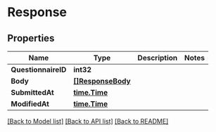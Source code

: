 # Response

## Properties

Name | Type | Description | Notes
------------ | ------------- | ------------- | -------------
**QuestionnaireID** | **int32** |  | 
**Body** | [**[]ResponseBody**](ResponseBody.md) |  | 
**SubmittedAt** | [**time.Time**](time.Time.md) |  | 
**ModifiedAt** | [**time.Time**](time.Time.md) |  | 

[[Back to Model list]](../README.md#documentation-for-models) [[Back to API list]](../README.md#documentation-for-api-endpoints) [[Back to README]](../README.md)


